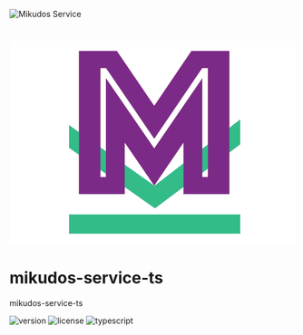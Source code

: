 ![Mikudos Service](https://img.shields.io/badge/MIKUDOS-GRPC--server-lightgrey?style=for-the-badge&logo=appveyor)

# [![Mikudos](https://raw.githubusercontent.com/mikudos/doc/master/mikudos-logo.png)](https://mikudos.github.io/doc)

# mikudos-service-ts

mikudos-service-ts

![version](https://img.shields.io/github/package-json/v/mikudos/mikudos-service-ts) ![license](https://img.shields.io/github/license/mikudos/mikudos-service-ts) ![typescript](https://img.shields.io/badge/-Typescript-blue)
